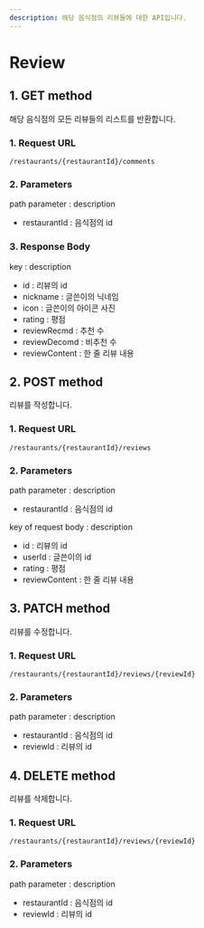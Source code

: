 ```yaml
---
description: 해당 음식점의 리뷰들에 대한 API입니다.
---
```


# Review

## 1. GET method

해당 음식점의 모든 리뷰들의 리스트를 반환합니다.

### 1. Request URL

```
/restaurants/{restaurantId}/comments
```

### 2. Parameters

path parameter : description

* restaurantId : 음식점의 id

### 3. Response Body

key : description

* id : 리뷰의 id
* nickname : 글쓴이의 닉네임
* icon : 글쓴이의 아이콘 사진
* rating : 평점
* reviewRecmd : 추천 수
* reviewDecomd : 비추천 수
* reviewContent : 한 줄 리뷰 내용

## 2. POST method

리뷰를 작성합니다.

### 1. Request URL

```
/restaurants/{restaurantId}/reviews
```

### 2. Parameters

path parameter : description

* restaurantId : 음식점의 id

key of request body : description

* id : 리뷰의 id
* userId : 글쓴이의 id
* rating : 평점
* reviewContent : 한 줄 리뷰 내용

## 3. PATCH method

리뷰를 수정합니다.

### 1. Request URL

```
/restaurants/{restaurantId}/reviews/{reviewId}
```

### 2. Parameters

path parameter : description

* restaurantId : 음식점의 id
* reviewId : 리뷰의 id

## 4. DELETE method

리뷰를 삭제합니다.

### 1. Request URL

```
/restaurants/{restaurantId}/reviews/{reviewId}
```

### 2. Parameters

path parameter : description

* restaurantId : 음식점의 id
* reviewId : 리뷰의 id
